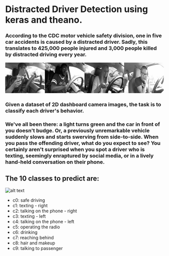 # Distracted Driver Detection using keras and theano.

### According to the CDC motor vehicle safety division, one in five car accidents is caused by a distracted driver. Sadly, this translates to 425,000 people injured and 3,000 people killed by distracted driving every year.

![alt text](https://github.com/arun-apad/distracted_driver_computer_vision/blob/master/ddd1.png)

### Given a dataset of 2D dashboard camera images, the task is to classify each driver's behavior. 

### We've all been there: a light turns green and the car in front of you doesn't budge. Or, a previously unremarkable vehicle suddenly slows and starts swerving from side-to-side. When you pass the offending driver, what do you expect to see? You certainly aren't surprised when you spot a driver who is texting, seemingly enraptured by social media, or in a lively hand-held conversation on their phone.

## The 10 classes to predict are:
![alt text](https://github.com/arun-apad/distracted_driver_computer_vision/blob/master/ddd2.png)
* c0: safe driving
* c1: texting - right
* c2: talking on the phone - right
* c3: texting - left
* c4: talking on the phone - left
* c5: operating the radio
* c6: drinking
* c7: reaching behind
* c8: hair and makeup
* c9: talking to passenger
